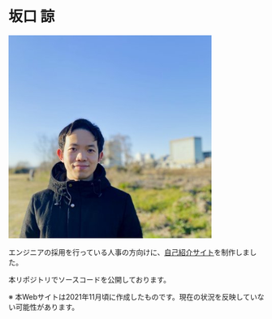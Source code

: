 # 坂口 諒

![プロフィール画像](./readme/icon_400x400.jpg)

エンジニアの採用を行っている人事の方向けに、[自己紹介サイト](https://work.ryo-sakaguchi.com/)を制作しました。

本リポジトリでソースコードを公開しております。

※ 本Webサイトは2021年11月頃に作成したものです。現在の状況を反映していない可能性があります。
